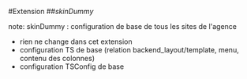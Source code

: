 <!-- .slide: data-breadcrumb="typo3,skinDummy" -->
#Extension
##*skinDummy*

note:
  skinDummy : configuration de base de tous les sites de l'agence
  - rien ne change dans cet extension
  - configuration TS de base (relation backend_layout/template, menu, contenu des colonnes)
  - configuration TSConfig de base